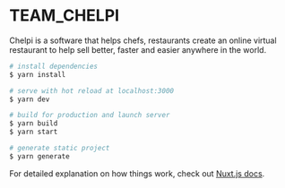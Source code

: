 # TEAM_CHELPI
Chelpi is a software that helps chefs, restaurants create an online virtual restaurant to help sell better, faster and easier anywhere in the world.

```bash
# install dependencies
$ yarn install

# serve with hot reload at localhost:3000
$ yarn dev

# build for production and launch server
$ yarn build
$ yarn start

# generate static project
$ yarn generate
```

For detailed explanation on how things work, check out [Nuxt.js docs](https://nuxtjs.org).
